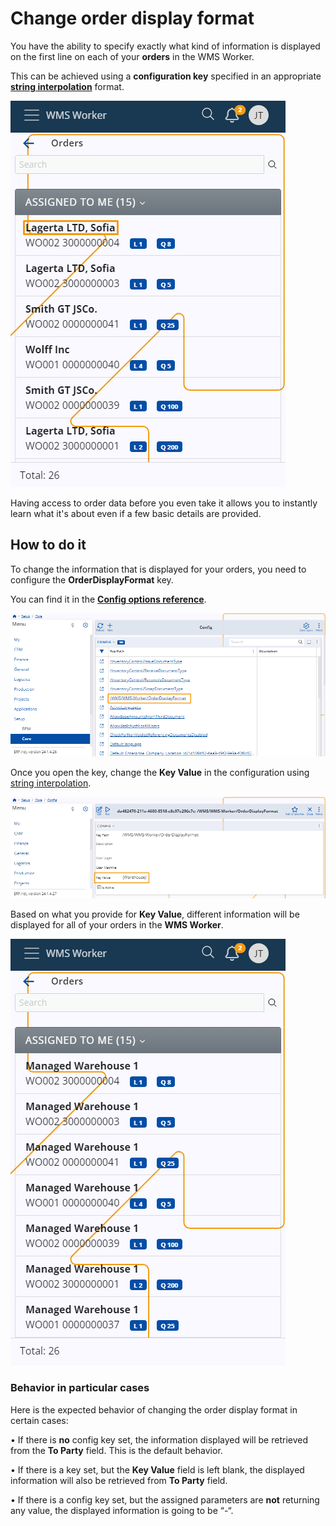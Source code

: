 # Change order display format

You have the ability to specify exactly what kind of information is displayed on the first line on each of your **orders** in the WMS Worker.

This can be achieved using a **configuration key** specified in an appropriate **[string interpolation](https://docs.erp.net/tech/advanced/string-interpolation/index.html?q=string)** format.

![picture](pictures/Order_information_09_02.png)

Having access to order data before you even take it allows you to instantly learn what it's about even if a few basic details are provided.

## How to do it

To change the information that is displayed for your orders, you need to configure the **OrderDisplayFormat** key.

You can find it in the **[Config options reference](https://docs.erp.net/tech/reference/config-options-reference.html#55-wmswms-workerorderdisplayformat)**.

![picture](pictures/Core_config_11_02.png)

Once you open the key, change the **Key Value** in the configuration using [string interpolation](https://docs.erp.net/tech/advanced/string-interpolation/index.html?q=string). 

![picture](pictures/Config_key_value_13_02.png)

Based on what you provide for **Key Value**, different information will be displayed for all of your orders in the **WMS Worker**.

![picture](pictures/Order_Warehouse_13_02.png)

### Behavior in particular cases 

Here is the expected behavior of changing the order display format in certain cases:

•	If there is **no** config key set, the information displayed will be retrieved from the **To Party** field. This is the default behavior.

•	If there is a key set, but the **Key Value** field is left blank, the displayed information will also be retrieved from **To Party** field.

•	If there is a config key set, but the assigned parameters are **not** returning any value, the displayed information is going to be “-“.
